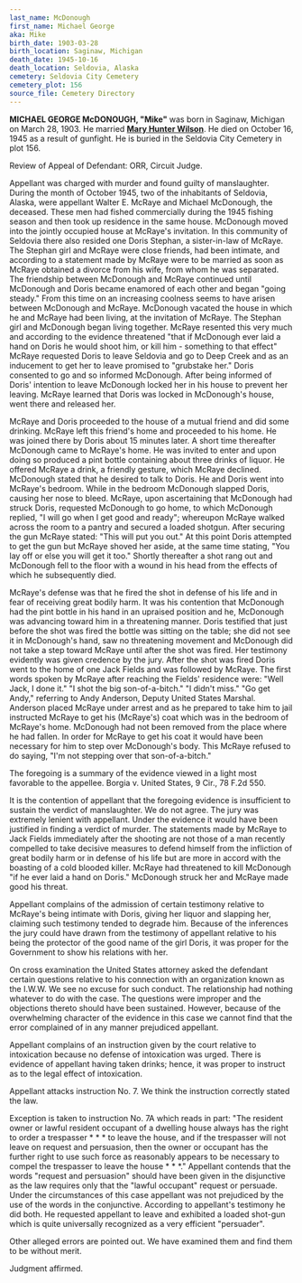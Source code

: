 ```yaml
---
last_name: McDonough
first_name: Michael George
aka: Mike
birth_date: 1903-03-28
birth_location: Saginaw, Michigan
death_date: 1945-10-16
death_location: Seldovia, Alaska
cemetery: Seldovia City Cemetery
cemetery_plot: 156
source_file: Cemetery Directory
---
```

**MICHAEL GEORGE McDONOUGH, "Mike"** was born in Saginaw, Michigan on March 28, 1903. He married [**Mary Hunter Wilson**](./McDonough_Mary_Wilson.md).  He died on October 16, 1945 as a result of gunfight.  He is buried in the Seldovia City Cemetery in plot 156.  

Review of Appeal of Defendant:
ORR, Circuit Judge.

Appellant was charged with murder and found guilty of manslaughter. During the month of October 1945, two of the inhabitants of Seldovia, Alaska, were appellant Walter E. McRaye and Michael McDonough, the deceased. These men had fished commercially during the 1945 fishing season and then took up residence in the same house. McDonough moved into the jointly occupied house at McRaye's invitation. In this community of Seldovia there also resided one Doris Stephan, a sister-in-law of McRaye. The Stephan girl and McRaye were close friends, had been intimate, and according to a statement made by McRaye were to be married as soon as McRaye obtained a divorce from his wife, from whom he was separated. The friendship between McDonough and McRaye continued until McDonough and Doris became enamored of each other and began "going steady." From this time on an increasing coolness seems to have arisen between McDonough and McRaye. McDonough vacated the house in which he and McRaye had been living, at the invitation of McRaye. The Stephan girl and McDonough began living together. McRaye resented this very much and according to the evidence threatened "that if McDonough ever laid a hand on Doris he would shoot him, or kill him - something to that effect" McRaye requested Doris to leave Seldovia and go to Deep Creek and as an inducement to get her to leave promised to "grubstake her." Doris consented to go and so informed McDonough. After being informed of Doris' intention to leave McDonough locked her in his house to prevent her leaving. McRaye learned that Doris was locked in McDonough's house, went there and released her.

McRaye and Doris proceeded to the house of a mutual friend and did some drinking. McRaye left this friend's home and proceeded to his home. He was joined there by Doris about 15 minutes later. A short time thereafter McDonough came to McRaye's home. He was invited to enter and upon doing so produced a pint bottle containing about three drinks of liquor. He offered McRaye a drink, a friendly gesture, which McRaye declined. McDonough stated that he desired to talk to Doris. He and Doris went into McRaye's bedroom. While in the bedroom McDonough slapped Doris, causing her nose to bleed. McRaye, upon ascertaining that McDonough had struck Doris, requested McDonough to go home, to which McDonough replied, "I will go when I get good and ready"; whereupon McRaye walked across the room to a pantry and secured a loaded shotgun. After securing the gun McRaye stated: "This will put you out." At this point Doris attempted to get the gun but McRaye shoved her aside, at the same time stating, "You lay off or else you will get it too." Shortly thereafter a shot rang out and McDonough fell to the floor with a wound in his head from the effects of which he subsequently died.

McRaye's defense was that he fired the shot in defense of his life and in fear of receiving great bodily harm. It was his contention that McDonough had the pint bottle in his hand in an upraised position and he, McDonough was advancing toward him in a threatening manner. Doris testified that just before the shot was fired the bottle was sitting on the table; she did not see it in McDonough's hand, saw no threatening movement and McDonough did not take a step toward McRaye until after the shot was fired. Her testimony evidently was given credence by the jury. After the shot was fired Doris went to the home of one Jack Fields and was followed by McRaye. The first words spoken by McRaye after reaching the Fields' residence were: "Well Jack, I done it." "I shot the big son-of-a-bitch." "I didn't miss." "Go get Andy," referring to Andy Anderson, Deputy United States Marshal. Anderson placed McRaye under arrest and as he prepared to take him to jail instructed McRaye to get his (McRaye's) coat which was in the bedroom of McRaye's home. McDonough had not been removed from the place where he had fallen. In order for McRaye to get his coat it would have been necessary for him to step over McDonough's body. This McRaye refused to do saying, "I'm not stepping over that son-of-a-bitch."

The foregoing is a summary of the evidence viewed in a light most favorable to the appellee. Borgia v. United States, 9 Cir., 78 F.2d 550.

It is the contention of appellant that the foregoing evidence is insufficient to sustain the verdict of manslaughter. We do not agree. The jury was extremely lenient with appellant. Under the evidence it would have been justified in finding a verdict of murder. The statements made by McRaye to Jack Fields immediately after the shooting are not those of a man recently compelled to take decisive measures to defend himself from the infliction of great bodily harm or in defense of his life but are more in accord with the boasting of a cold blooded killer. McRaye had threatened to kill McDonough "if he ever laid a hand on Doris." McDonough struck her and McRaye made good his threat.

Appellant complains of the admission of certain testimony relative to McRaye's being intimate with Doris, giving her liquor and slapping her, claiming such testimony tended to degrade him. Because of the inferences the jury could have drawn from the testimony of appellant relative to his being the protector of the good name of the girl Doris, it was proper for the Government to show his relations with her.

On cross examination the United States attorney asked the defendant certain questions relative to his connection with an organization known as the I.W.W. We see no excuse for such conduct. The relationship had nothing whatever to do with the case. The questions were improper and the objections thereto should have been sustained. However, because of the overwhelming character of the evidence in this case we cannot find that the error complained of in any manner prejudiced appellant.

Appellant complains of an instruction given by the court relative to intoxication because no defense of intoxication was urged. There is evidence of appellant having taken drinks; hence, it was proper to instruct as to the legal effect of intoxication.

Appellant attacks instruction No. 7. We think the instruction correctly stated the law.

Exception is taken to instruction No. 7A which reads in part: "The resident owner or lawful resident occupant of a dwelling house always has the right to order a trespasser * * * to leave the house, and if the trespasser will not leave on request and persuasion, then the owner or occupant has the further right to use such force as reasonably appears to be necessary to compel the trespasser to leave the house * * *." Appellant contends that the words "request and persuasion" should have been given in the disjunctive as the law requires only that the "lawful occupant" request or persuade. Under the circumstances of this case appellant was not prejudiced by the use of the words in the conjunctive. According to appellant's testimony he did both. He requested appellant to leave and exhibited a loaded shot-gun which is quite universally recognized as a very efficient "persuader".

Other alleged errors are pointed out. We have examined them and find them to be without merit.

Judgment affirmed.

